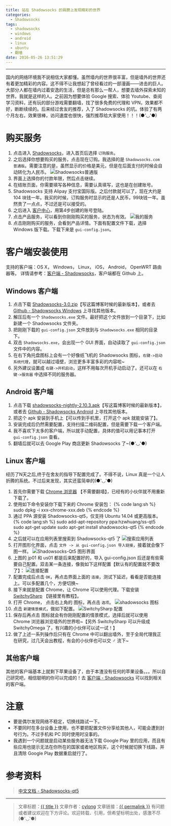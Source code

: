 ```yaml
---
title: 站在 Shadowsocks 的肩膀上发现精彩的世界
categories:
  - Shadowsocks
tags:
  - shadowsocks
  - windows
  - android
  - linux
  - ubuntu
  - 翻墙
date: 2016-05-26 13:51:29
---
```

---

国内的网络环境我不说相信大家都懂。虽然墙内的世界很丰富，但是墙外的世界还有着更加精彩的内容。这不得不让我想起了曾经看过的一部漫画——进击的巨人。大部分人都在墙内过着安逸的生活，但是总有那么一帮人，想要去墙外探索未知的世界。我就是这样的人。之前因为想要体验 Google 搜索、体验 Youtube、查阅学习资料，还有玩的部分游戏需要翻墙，找了很多免费的代理和 VPN，效果都不好，断断续续的。后来经过舍友的推荐，入了 Shadowsocks 的坑。体验了有两个月左右，效果很棒，访问速度也很快，强烈推荐给大家使用！！！(●'◡'●)

<!-- more -->

# 购买服务

1. 点击进入 [Shadowsocks][1]，进入首页后选择 `订购服务`。
2. 之后选择你想要购买的服务，点击现在订购。我选择的是 `Shadowsocks.com 普通版`。需要注意的是，虽然显示的价格是美元，但是在后面支付的时候会自动转化为人民币。
![Shadowsocks普通版](shadowsocks-basic.png)
3. 界面上选择你的付款年限，然后点击继续。
4. 在结账页面，你需要填写各种信息，需要认真填写，这也是在创建账号。
5. Shadowsocks 支持 Alipay 支付宝国际版。之后付款就可以了，现在大约是 104 块钱一年。我买的时候，订购服务时显示的还是人民币，99块钱一年。虽然贵了一点点，不过还是可以接受的。
6. 之后进入 [客户中心][2]，用第4步创建的账号登陆。
7. 点击产品服务，可以看到你刚刚购买的服务，状态为有效。
![我的服务](my-service.png)
8. 点击刚刚购买的服务，会看到产品详情。下面有配置文件下载，选择 Windows 版下载。下载下来是 `gui-config.json`。

# 客户端安装使用

支持的客户端：OS X， Windows， Linux， iOS， Android， OpenWRT 路由器等。
详情请参考：[客户端 - Shadowsocks][3]，客户端都在 Github 上。

## Windows 客户端

1. 点击下载 [Shadowsocks-3.0.zip][4]【写这篇博客时候的最新版本】，或者去 [Github - Shadowsocks Windows][5] 上寻找其他版本。
2. 解压后有一个 `Shadowsocks.exe` 文件。最好把这个文件放到一个目录下，比如新建一个 Shadowsocks 文件夹。
3. 把刚刚下载的 `gui-config.json` 文件放到与 `Shadowsocks.exe` 相同的目录下。
4. 双击 `Shadowsocks.exe`，会出现一个 GUI 界面，自动读取了 `gui-config.json` 文件中的内容。
5. 在右下角托盘图标上会有一个好像纸飞机的 Shadowsocks 图标，`右键->启动系统代理`，就可以越过墙壁，浏览更多丰富多彩的内容啦~
6. 另外建议设置成 `右键->开机启动`，这样不用每次开机手动启动了。还可以在 `右键->服务器` 中选择不同的服务器。

## Android 客户端

1. 点击下载 [shadowsocks-nightly-2.10.3.apk][6]【写这篇博客时候的最新版本】，或者去 [Github - Shadowsocks Android][7] 上寻找其他版本。
2. 把这个 apk 安装到手机上【可以传到手机里，打开这个 apk 就能安装了】。
3. 安装完成后仍然需要配置，支持扫描二维码配置，但是需要下载一个客户端。
4. 我不喜欢下太多的客户端，所以就手动配置，具体的值可以用记事本打开 `gui-config.json` 查看。
5. 翻墙后就可以去 Google Play 商店更新 Shadowsocks 了~(●'◡'●)

## Linux 客户端

经历了N天之后,终于在舍友的指导下配置完成了。不得不说，Linux 真是一个让人折腾的系统。不过后来发现，其实还蛮简单的(●'◡'●)

1. 首先你需要下载 [Chrome 浏览器][8] 【不需要翻墙】，已经有的小伙伴就不用重新下载了。
2. 使用如下命令安装你下载下来的 Chrome 安装包：
{% code lang:sh %}
    sudo dpkg -i xxx-chrome-xxx.deb
{% endcode %}
3. 通过 PPA 源安装 Shadowsocks-qt5，仅支持 Ubuntu 14.04 或更高版本。
{% code lang:sh %}
    sudo add-apt-repository ppa:hzwhuang/ss-qt5
    sudo apt-get update
    sudo apt-get install shadowsocks-qt5
{% endcode %}
4. 之后就可以在应用列表里搜索到 Shadowsocks-qt5 了
![搜索应用列表](search-shadowsocks.png)
5. 打开图形化界面，点击 `文件 -> 从 gui-config.json 导入链接`，接着就会像下图一样。
![Shadowsocks-Qt5 图形界面](Shadowsocks-Qt5-GUI.png)
6. 上图的 jp01 和 us01 都是后来配置好的，导入 gui-config.json 后还是有些需要自己配置。双击某一条连接，像我如下这样配置【默认有的配置就不要改了】：
![连接配置](config.png)
7. 配置完成后点击 `OK`，再点击界面上面的 `连接`，测试下延迟，看看是否能连接上。可以多配置几个，方便切换~
8. 接下来就是配置 Chrome，让 Chrome 可以使用代理。下载安装 [SwitchySharp][10] 【链接里有教程】。
9. 打开 Chrome， 点击右上角的 <span class="fa fa-globe" aria-hidden="true"></span> 图标，再点击 `选项`。
![shadowsocks 图标](shadowsocks-icon.png)
10. 点击 `新建情景模式`，做如下配置。
![SwitchySharp 配置](SwitchySharp-config.png)
11. 保存后再点击 <span class="fa fa-globe" aria-hidden="true"></span> 图标就会有你刚刚配置的情景模式，选择后就可以使用 Chrome 浏览器浏览墙外的世界啦~【另外 SwitchySharp 可以升级成 SwitchyOmega 了，有兴趣的小伙伴可以试一试！】
12. 做了上述一系列操作后只有在 Chrome 中可以翻出墙外，至于全局代理我正在研究，过几天会出教程，有会的小伙伴也可以交 ♂ 流下~

## 其他客户端

其他的客户端基本上就剩下苹果设备了，由于本渣没有任何的苹果设备。。。所以自己研究吧，相信聪明的你可以完成的！去 [客户端 - Shadowsocks][3] 可以找到相关的客户端。

# 注意

* 要是偶尔发现网络不稳定，切换线路试一下。
* 不要同时在多台设备上使用，也不要把配置文件分享给其他人，可能会遭到封号行为。不过手机和 PC 同时使用时没事的。
* 我遇到一个问题就是启动某些服务器无法下载 Google Play 里的应用，而且有些应用也提示无法在你所在的国家或者地区购买，这个时候就切换下线路，并且清除 Google Play 数据重启就行了。

# 参考资料

> [中文文档 - Shadowsocks-qt5][9]

---

> 文章标题：<a href='{{ permalink }}' title='{{ title }}' >{{ title }}</a>
> 文章作者：[cylong](http://www.cylong.com/about/ "cylong")
> 文章链接：<a href='{{ permalink }}' title='{{ title }}' >{{ permalink }}</a>
> 有问题或者建议欢迎在下方评论。欢迎转载、引用，但希望标明出处，感激不尽(●'◡'●)

[1]: https://shadowsocks.com/ "Shadowsocks"
[2]: https://portal.shadowsocks.com/clientarea.php "客户中心 - Shadowsocks"
[3]: https://shadowsocks.com/client.html "客户端 - Shadowsocks"
[4]: https://github.com/shadowsocks/shadowsocks-windows/releases/download/3.0/Shadowsocks-3.0.zip "Shadowsocks-3.0.zip"
[5]: https://github.com/shadowsocks/shadowsocks-windows/releases "Github - Shadowsocks Windows"
[6]: https://github.com/shadowsocks/shadowsocks-android/releases/download/v2.10.3/shadowsocks-nightly-2.10.3.apk "shadowsocks-nightly-2.10.3.apk"
[7]: https://github.com/shadowsocks/shadowsocks-android/releases "Github - Shadowsocks Android"
[8]: http://www.google.cn/chrome/browser/desktop/index.html "Chrome 浏览器"
[9]: https://github.com/shadowsocks/shadowsocks-qt5/wiki "中文文档 - Shadowsocks-qt5"
[10]: http://switchysharp.com/install.html "SwitchySharp"
